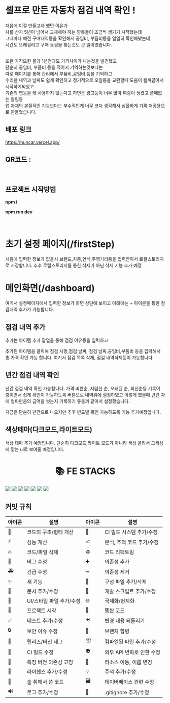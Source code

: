 # 셀프로 만든 자동차 점검 내역 확인 !

처음에 이걸 만들고자 했던 이유가 <br />
차를 산지 5년이 넘어서 교체해야 하는 항목들이 조금씩 생기기 시작했는데 <br />
그때마다 예전 구매내역등을 확인해서 공임비, 부품비등을 일일히 확인해봤는데 <br />
시간도 오래걸리고 구매 쇼핑몰 찾는것도 큰 일이였습니다. <br />

<br />
또한 가격또한 불과 1년전과도 가격차이가 나는것을 발견했고 <br />
단순히 공임비, 부품비 등을 적어서 기억하는것보다는 <br />
따로 페이지를 통해 관리해서 부품비,공임비 등을 기억하고 <br />
수리한 내역과 날짜도 쉽게 확인하고 정기적으로 오일등을 교환할때 도움이 될꺼같아서 시작하게되었고 <br />
기존의 앱등을 왜 사용하지 않는다고 하면은 광고등이 너무 많아 짜증이 생겼고 쓸때없는 알림등  <br />
앱 자체의 본질적인 기능보다는 부수적인게 너무 크다 생각해서 심플하게 기록 저장용으로 만들었습니다. <br />


## 배포 링크
https://huncar.vercel.app/    


## QR코드 :<br />

<br />

## 프로젝트 시작방법

<strong>npm i </strong><br />


<strong>npm run dev</strong>

<br />



# 초기 설정 페이지(/firstStep)

처음에 입력한 정보가 없을시 브랜드,차종,연식,주행거리등을 입력받아서 로컬스토리지로 저장합니다.
추후 로컬스토리지를 통한 삭제가 아닌 삭제 기능 추가 예정





# 메인화면(/dashboard)

여기서 설정페이지에서 입력한 정보가 화면 상단에 보이고
아래에는 + 아이콘을 통한 점검내역 추가가 가능합니다.





## 점검 내역 추가

추가는 아이템 추가 팝업을 통해 점검 이유등을 입력하고


추가된 아이템을 클릭해 점검 사항,점검 날짜, 점검 날짜,공임비,부품비 등을 입력해서 총 가격 확인 가능 합니다.
여기서 점검 목록 삭제, 점검 내역삭제등이 가능합니다.


## 년간 점검 내역 확인

년간 점검 내역 확인 가능합니다.
가격 비싼순, 저렴한 순, 오래된 순, 최신순등 기록이 쌓이면서 쉽게 확인이 가능하도록 버튼으로 내역위에 설정하였고
이렇게 했을때 년간 차에 얼마만큼의 금액을 썻는지 기록하기 좋을꺼 같아서 설정했습니다.

지금은 단순히 년간으로 나오지만 추후 년도별 확인 가능하도록 기능 추가예정입니다.


## 색상테마(다크모드,라이트모드)

색상 테마 추가 예정입니다.
단순히 다크모드,라이트 모드가 아니라 색상 골라서 그색상에 맞는 ui로 보여줄 예정입니다.





#
<div align=center><h1>📚 FE STACKS</h1></div>

<div align=left>


<img src="https://img.shields.io/badge/JavaScript-FFE400?style=for-the-badge&logo=JavaScript&logoColor=white">

<img src="https://img.shields.io/badge/TypeScript-273c75?style=for-the-badge&logo=TypeScript&logoColor=white">

<img src="https://img.shields.io/badge/Next.JS-000000?style=for-the-badge&logo=nextdotjs&logoColor=white">

<img src="https://img.shields.io/badge/TailwindCSS-06B6D4?style=for-the-badge&logo=TailwindCSS&logoColor=white">

<img src="https://img.shields.io/badge/React-61DAFB?style=for-the-badge&logo=React&logoColor=white">

<img src="https://img.shields.io/badge/Vercel-000000?style=for-the-badge&logo=Vercel&logoColor=white">

<img src="https://img.shields.io/badge/ReactRouter-CA4245?style=for-the-badge&logo=ReactRouter&logoColor=white">

</div>



## 커밋 규칙
|아이콘| 설명 | 아이콘 | 설명 |
|----|---|---|---|
|🎨|코드의 구조/형태 개선|👷|CI 빌드 시스템 추가/수정|
|⚡️|성능 개선| 📈|분석, 추적 코드 추가/수정|
|🔥|코드/파일 삭제| ♻️|코드 리팩토링|
|🐛|버그 수정|➕|의존성 추가|
|🚑|긴급 수정|➖|의존성 제거|
|✨|새 기능|🔧|구성 파일 추가/삭제|
|📝|문서 추가/수정|🔨|개발 스크립트 추가/수정|
|💄|UI/스타일 파일 추가/수정|🌐|국제화/현지화|
|🎉|프로젝트 시작|💩|똥싼 코드|
|✅|테스트 추가/수정|⏪|변경 내용 되돌리기|
|🔒|보안 이슈 수정|🔀|브랜치 합병|
|🔖|릴리즈/버전 태그|📦|컴파일된 파일 추가/수정|
|💚|CI 빌드 수정|👽|외부 API 변화로 인한 수정|
|📌|특정 버전 의존성 고정|🚚|리소스 이동, 이름 변경|
|📄|라이센스 추가/수정|💡|주석 추가/수정|
|🍻|술 취해서 쓴 코드|🗃|데이버베이스 관련 수정|
|🔊|로그 추가/수정|🙈|.gitignore 추가/수정|


